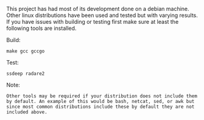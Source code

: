 This project has had most of its development done on a debian machine. Other
linux distributions have been used and tested but with varying results. If you
have issues with building or testing first make sure at least the following
tools are installed.

Build:

	make gcc gccgo

Test:

	ssdeep radare2

Note:

	Other tools may be required if your distribution does not include them
	by default. An example of this would be bash, netcat, sed, or awk but
	since most common distributions include these by default they are not
	included above.